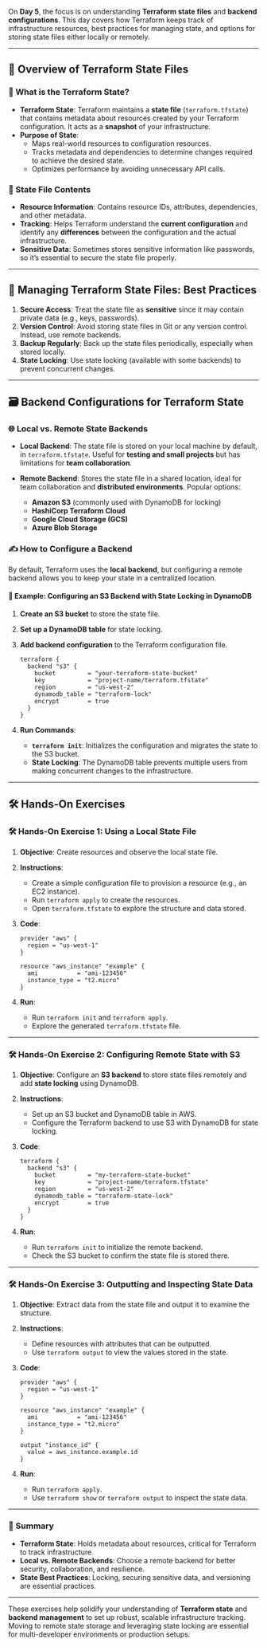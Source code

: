 On **Day 5**, the focus is on understanding **Terraform state files** and **backend configurations**. This day covers how Terraform keeps track of infrastructure resources, best practices for managing state, and options for storing state files either locally or remotely.

---

## 🚀 Overview of Terraform State Files

### 📘 What is the Terraform State?

- **Terraform State**: Terraform maintains a **state file** (`terraform.tfstate`) that contains metadata about resources created by your Terraform configuration. It acts as a **snapshot** of your infrastructure.
- **Purpose of State**:
  - Maps real-world resources to configuration resources.
  - Tracks metadata and dependencies to determine changes required to achieve the desired state.
  - Optimizes performance by avoiding unnecessary API calls.

### 📂 State File Contents

- **Resource Information**: Contains resource IDs, attributes, dependencies, and other metadata.
- **Tracking**: Helps Terraform understand the **current configuration** and identify any **differences** between the configuration and the actual infrastructure.
- **Sensitive Data**: Sometimes stores sensitive information like passwords, so it’s essential to secure the state file properly.

---

## 🔑 Managing Terraform State Files: Best Practices

1. **Secure Access**: Treat the state file as **sensitive** since it may contain private data (e.g., keys, passwords).
2. **Version Control**: Avoid storing state files in Git or any version control. Instead, use remote backends.
3. **Backup Regularly**: Back up the state files periodically, especially when stored locally.
4. **State Locking**: Use state locking (available with some backends) to prevent concurrent changes.

---

## 🗃️ Backend Configurations for Terraform State

### 🌐 Local vs. Remote State Backends

- **Local Backend**: The state file is stored on your local machine by default, in `terraform.tfstate`. Useful for **testing and small projects** but has limitations for **team collaboration**.

- **Remote Backend**: Stores the state file in a shared location, ideal for team collaboration and **distributed environments**. Popular options:
  - **Amazon S3** (commonly used with DynamoDB for locking)
  - **HashiCorp Terraform Cloud**
  - **Google Cloud Storage (GCS)**
  - **Azure Blob Storage**

### ✍️ How to Configure a Backend

By default, Terraform uses the **local backend**, but configuring a remote backend allows you to keep your state in a centralized location.

#### 🔹 Example: Configuring an S3 Backend with State Locking in DynamoDB

1. **Create an S3 bucket** to store the state file.
2. **Set up a DynamoDB table** for state locking.
3. **Add backend configuration** to the Terraform configuration file.

   ```hcl
   terraform {
     backend "s3" {
       bucket         = "your-terraform-state-bucket"
       key            = "project-name/terraform.tfstate"
       region         = "us-west-2"
       dynamodb_table = "terraform-lock"
       encrypt        = true
     }
   }
   ```

4. **Run Commands**:
   - **`terraform init`**: Initializes the configuration and migrates the state to the S3 bucket.
   - **State Locking**: The DynamoDB table prevents multiple users from making concurrent changes to the infrastructure.

---

## 🛠️ Hands-On Exercises

### 🛠️ Hands-On Exercise 1: Using a Local State File

1. **Objective**: Create resources and observe the local state file.
2. **Instructions**:
   - Create a simple configuration file to provision a resource (e.g., an EC2 instance).
   - Run `terraform apply` to create the resources.
   - Open `terraform.tfstate` to explore the structure and data stored.

3. **Code**:

   ```hcl
   provider "aws" {
     region = "us-west-1"
   }

   resource "aws_instance" "example" {
     ami           = "ami-123456"
     instance_type = "t2.micro"
   }
   ```

4. **Run**:
   - Run `terraform init` and `terraform apply`.
   - Explore the generated `terraform.tfstate` file.

---

### 🛠️ Hands-On Exercise 2: Configuring Remote State with S3

1. **Objective**: Configure an **S3 backend** to store state files remotely and add **state locking** using DynamoDB.
2. **Instructions**:
   - Set up an S3 bucket and DynamoDB table in AWS.
   - Configure the Terraform backend to use S3 with DynamoDB for state locking.

3. **Code**:

   ```hcl
   terraform {
     backend "s3" {
       bucket         = "my-terraform-state-bucket"
       key            = "project-name/terraform.tfstate"
       region         = "us-west-2"
       dynamodb_table = "terraform-state-lock"
       encrypt        = true
     }
   }
   ```

4. **Run**:
   - Run `terraform init` to initialize the remote backend.
   - Check the S3 bucket to confirm the state file is stored there.

---

### 🛠️ Hands-On Exercise 3: Outputting and Inspecting State Data

1. **Objective**: Extract data from the state file and output it to examine the structure.
2. **Instructions**:
   - Define resources with attributes that can be outputted.
   - Use `terraform output` to view the values stored in the state.

3. **Code**:

   ```hcl
   provider "aws" {
     region = "us-west-1"
   }

   resource "aws_instance" "example" {
     ami           = "ami-123456"
     instance_type = "t2.micro"
   }

   output "instance_id" {
     value = aws_instance.example.id
   }
   ```

4. **Run**:
   - Run `terraform apply`.
   - Use `terraform show` or `terraform output` to inspect the state data.

---

### 📝 Summary

- **Terraform State**: Holds metadata about resources, critical for Terraform to track infrastructure.
- **Local vs. Remote Backends**: Choose a remote backend for better security, collaboration, and resilience.
- **State Best Practices**: Locking, securing sensitive data, and versioning are essential practices.
  
--- 

These exercises help solidify your understanding of **Terraform state** and **backend management** to set up robust, scalable infrastructure tracking. Moving to remote state storage and leveraging state locking are essential for multi-developer environments or production setups.
